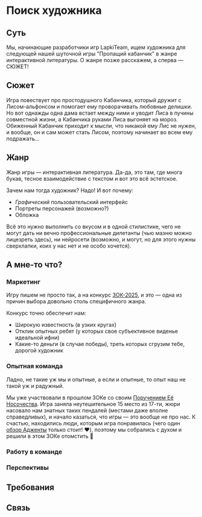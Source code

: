 # Поиск художника

## Суть

Мы, начинающие разработчики игр LapkiTeam, ищем художника для следующей нашей шуточной игры "Пропащий кабанчик" в жанре интерактивной литературы. О жанре позже расскажем, а сперва — СЮЖЕТ!

## Сюжет

Игра повествует про простодушного Кабанчика, который дружит с Лисом-альфонсом и помогает ему проворачивать любовные делишки. Но вот однажды одна дама встает между ними и уводит Лиса в пучины совместной жизни, а Кабанчика руками Лиса выгоняет на мороз. Обиженный Кабанчик приходит к мысли, что никакой ему Лис не нужен, и вообще, он и сам может стать Лисом, поэтому начинает во всем ему подражать...

## Жанр

Жанр игры — интерактивная литература. Да-да, это там, где многа букав, тесное взаимодействие с текстом и вот это всё эстетское.

Зачем нам тогда художник? Надо! И вот почему:

* *Графический* пользовательский интерфейс
* Портреты персонажей (возможно?)
* Обложка

Всё это нужно выполнить со вкусом и в одной стилистике, чего не могут дать ни вечно профессиональные дилетанты (чью мазню можно лицезреть здесь), ни нейросети (возможно, и могут, но для этого нужны сверхлапки, коих у нас нет и не особо хочется).

## А мне-то что?

### Маркетинг

Игру пишем не просто так, а на конкурс [ЗОК-2025](https://zok.ifiction.ru/), и это — одна из причин выбора довольно столь специфичного жанра.

Конкурс точно обеспечит нам:

* Широкую известность (в узких кругах)
* Отклик опытных ребят (у которых свое субъективное виденье идеальной ифни)
* Какие-то деньги (в случае победы), треть которых сгрузим тебе, дорогой художник

### Опытная команда

Ладно, не такие уж мы и опытные, а если и опытные, то опыт наш не такой уж и радужный.

Мы уже участвовали в прошлом ЗОКе со своим [Поручением Её Носочества](https://fering.itch.io/her-sockness-order). Игра заняла неутешительное 15 место из 17-ти, жюри насовало нам знатных таких пендалей (местами даже вполне справедливых), и начало казаться, что игры — это вообще не про нас. К счастью, находились люди, которым игра понравилась (чего один [обзор Адженты](https://www.youtube.com/watch?v=gHjCRSPbeh0) только стоит! ❤️), поэтому мы собрались с духом и решили в этом ЗОКе отомстить 👿

### Работу в команде

<!-- todo: написать про атмосферу в коллективе -->

### Перспективы

<!-- todo: написать о перспективах и будущих свершениях -->

## Требования

<!-- todo: написать про навыки и чего мы хотим видеть -->

<!-- todo: написать про возраст -->

<!-- todo: написать про очевидное: дружелюбность, одыкватность, порядочность -->

## Связь

<!-- todo: написать про то, как с нами связаться -->
